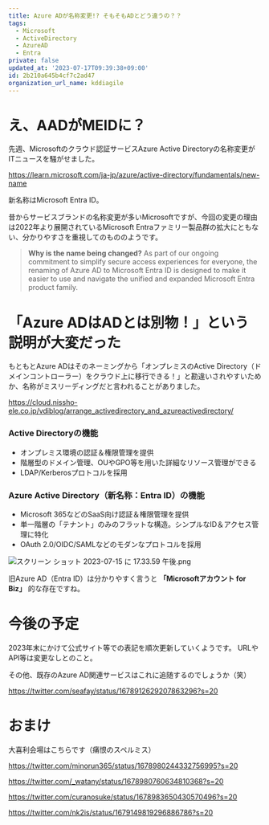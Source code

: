 ```yaml
---
title: Azure ADが名称変更!? そもそもADとどう違うの？？
tags:
  - Microsoft
  - ActiveDirectory
  - AzureAD
  - Entra
private: false
updated_at: '2023-07-17T09:39:38+09:00'
id: 2b210a645b4cf7c2ad47
organization_url_name: kddiagile
---
```

# え、AADがMEIDに？

先週、Microsoftのクラウド認証サービスAzure Active Directoryの名称変更がITニュースを騒がせました。

https://learn.microsoft.com/ja-jp/azure/active-directory/fundamentals/new-name

新名称はMicrosoft Entra ID。

昔からサービスブランドの名称変更が多いMicrosoftですが、今回の変更の理由は2022年より展開されているMicrosoft Entraファミリー製品群の拡大にともない、分かりやすさを重視してのもののようです。

> **Why is the name being changed?**
> As part of our ongoing commitment to simplify secure access experiences for everyone, the renaming of Azure AD to Microsoft Entra ID is designed to make it easier to use and navigate the unified and expanded Microsoft Entra product family.



# 「Azure ADはADとは別物！」という説明が大変だった

もともとAzure ADはそのネーミングから「オンプレミスのActive Directory（ドメインコントローラー）をクラウド上に移行できる！」と勘違いされやすいためか、名称がミスリーディングだと言われることがありました。

https://cloud.nissho-ele.co.jp/vdiblog/arrange_activedirectory_and_azureactivedirectory/


### Active Directoryの機能

- オンプレミス環境の認証＆権限管理を提供
- 階層型のドメイン管理、OUやGPO等を用いた詳細なリソース管理ができる
- LDAP/Kerberosプロトコルを採用


### Azure Active Directory（新名称：Entra ID）の機能

- Microsoft 365などのSaaS向け認証＆権限管理を提供
- 単一階層の「テナント」のみのフラットな構造。シンプルなID＆アクセス管理に特化
- OAuth 2.0/OIDC/SAMLなどのモダンなプロトコルを採用

![スクリーン ショット 2023-07-15 に 17.33.59 午後.png](https://qiita-image-store.s3.ap-northeast-1.amazonaws.com/0/1633856/73e56080-3f11-0593-a9c2-83cd8959a9d0.png)

旧Azure AD（Entra ID）は分かりやすく言うと **「Microsoftアカウント for Biz」** 的な存在ですね。



# 今後の予定

2023年末にかけて公式サイト等での表記を順次更新していくようです。
URLやAPI等は変更なしとのこと。

その他、既存のAzure AD関連サービスはこれに追随するのでしょうか（笑）

https://twitter.com/seafay/status/1678912629207863296?s=20



# おまけ

大喜利会場はこちらです（痛恨のスペルミス）

https://twitter.com/minorun365/status/1678980244332756995?s=20

https://twitter.com/_watany/status/1678980760634810368?s=20

https://twitter.com/curanosuke/status/1678983650430570496?s=20

https://twitter.com/nk2is/status/1679149819296886786?s=20
